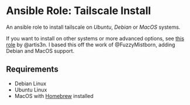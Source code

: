 # Ansible Role: Tailscale Install

An ansible role to install tailscale on *Ubuntu*, *Debian* or *MacOS* systems.

If you want to install on other systems or more advanced options, see [this role](https://github.com/artis3n/ansible-role-tailscale) by @artis3n. I based this off the work of @FuzzyMistborn, adding Debian and MacOS support.

## Requirements

- Debian Linux
- Ubuntu Linux
- MacOS with [Homebrew](https://brew.sh) installed
